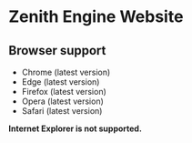 # Zenith Engine Website

## Browser support

- Chrome (latest version)
- Edge (latest version)
- Firefox (latest version)
- Opera (latest version)
- Safari (latest version)

**Internet Explorer is not supported.**